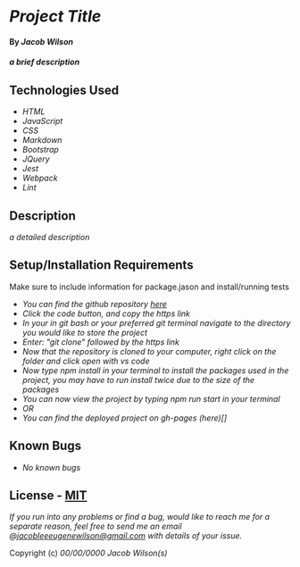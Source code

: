 # _Project Title_

#### By _**Jacob Wilson**_

#### _a brief description_

## Technologies Used

* _HTML_
* _JavaScript_
* _CSS_
* _Markdown_
* _Bootstrap_
* _JQuery_
* _Jest_
* _Webpack_
* _Lint_

## Description

_a detailed description_

## Setup/Installation Requirements

Make sure to include information for package.jason and install/running tests

* _You can find the github repository [here]()_
* _Click the code button, and copy the https link_
* _In your in git bash or your preferred git terminal navigate to the directory you would like to store the project_
* _Enter: "git clone" followed by the https link_
* _Now that the repository is cloned to your computer, right click on the folder and click open with vs code_
* _Now type npm install in your terminal to install the packages used in the project, you may have to run install twice due to the size of the packages_
* _You can now view the project by typing npm run start in your terminal_
* _OR_
* _You can find the deployed project on gh-pages (here)[]_

## Known Bugs

* _No known bugs_

## License - [MIT](https://opensource.org/licenses/MIT)

_If you run into any problems or find a bug, would like to reach me for a separate reason, feel free to send me an email @jacobleeeugenewilson@gmail.com with details of your issue._

Copyright (c) _00/00/0000_ _Jacob Wilson(s)_